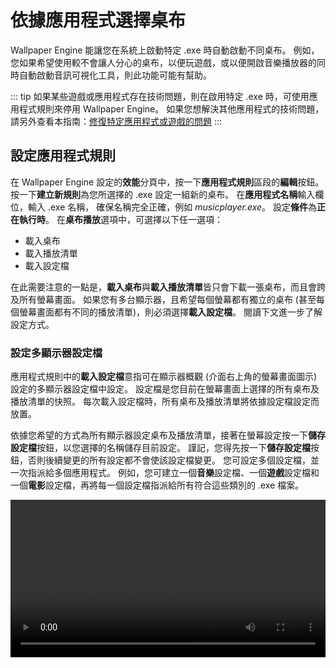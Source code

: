 # 依據應用程式選擇桌布

Wallpaper Engine 能讓您在系統上啟動特定 .exe 時自動啟動不同桌布。 例如，您如果希望使用較不會讓人分心的桌布，以便玩遊戲，或以便開啟音樂播放器的同時自動啟動音訊可視化工具，則此功能可能有幫助。

::: tip
如果某些遊戲或應用程式存在技術問題，則在啟用特定 .exe 時，可使用應用程式規則來停用 Wallpaper Engine。 如果您想解決其他應用程式的技術問題，請另外查看本指南：[修復特定應用程式或遊戲的問題](/functionality/applicationrules.html)
:::

## 設定應用程式規則

在 Wallpaper Engine 設定的**效能**分頁中，按一下**應用程式規則**區段的**編輯**按鈕。 按一下**建立新規則**為您所選擇的 .exe 設定一組新的桌布。 在**應用程式名稱**輸入欄位，輸入 .exe 名稱， 確保名稱完全正確，例如 *musicplayer.exe*。 設定**條件**為**正在執行時**。 在**桌布播放**選項中，可選擇以下任一選項：

* 載入桌布
* 載入播放清單
* 載入設定檔

在此需要注意的一點是，**載入桌布**與**載入播放清單**皆只會下載一張桌布，而且會跨及所有螢幕畫面。 如果您有多台顯示器，且希望每個螢幕都有獨立的桌布 (甚至每個螢幕畫面都有不同的播放清單)，則必須選擇**載入設定檔**。 閱讀下文進一步了解設定方式。

### 設定多顯示器設定檔

應用程式規則中的**載入設定檔**意指可在顯示器概觀 (介面右上角的螢幕畫面圖示) 設定的多顯示器設定檔中設定。 設定檔是您目前在螢幕畫面上選擇的所有桌布及播放清單的快照。 每次載入設定檔時，所有桌布及播放清單將依據設定檔設定而放置。

依據您希望的方式為所有顯示器設定桌布及播放清單，接著在螢幕設定按一下**儲存設定檔**按鈕，以您選擇的名稱儲存目前設定。 謹記，您得先按一下**儲存設定檔**按鈕，否則後續變更的所有設定都不會使該設定檔變更。 您可設定多個設定檔，並一次指派給多個應用程式。 例如，您可建立一個**音樂**設定檔、一個**遊戲**設定檔和一個**電影**設定檔，再將每一個設定檔指派給所有符合這些類別的 .exe 檔案。

<video width="100%" controls autplay loop>
  <source src="/videos/apprules.mp4" type="video/mp4">
  您的瀏覽器不支援影片標籤。
</video>
